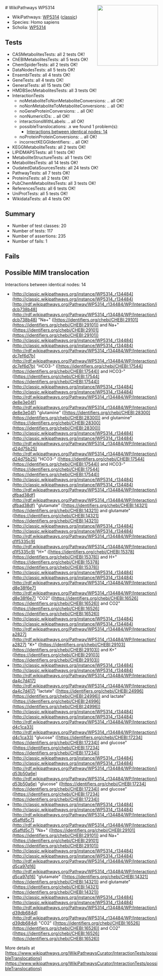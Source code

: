 <img style="float: right; width: 200px" src="https://upload.wikimedia.org/wikipedia/commons/thumb/8/83/Wplogo_with_text_500.png/640px-Wplogo_with_text_500.png" />
# WikiPathways WP5314

* WikiPathways: [WP5314](https://wikipathways.org/pathways/WP5314) ([classic](https://classic.wikipathways.org/instance/WP5314))
* Species: Homo sapiens
* Scholia: [WP5314](https://scholia.toolforge.org/wikipathways/WP5314)
## Tests
* CASMetabolitesTests: all 2 tests OK!
* ChEBIMetabolitesTests: all 5 tests OK!
* ChemSpiderTests: all 2 tests OK!
* DataNodesTests: all 5 tests OK!
* EnsemblTests: all 4 tests OK!
* GeneTests: all 4 tests OK!
* GeneralTests: all 15 tests OK!
* HMDBSecMetabolitesTests: all 3 tests OK!
* InteractionTests
    * noMetaboliteToNonMetaboliteConversions: .. all OK!
    * noNonMetaboliteToMetaboliteConversions: .. all OK!
    * noGeneProteinConversions: .. all OK!
    * nonNumericIDs: .. all OK!
    * interactionsWithLabels: .. all OK!
    * possibleTranslocations: .x we found 1 problem(s):
        * [Interactions between identical nodes: 14](#661ebeee)
    * noProteinProteinConversions: .. all OK!
    * incorrectKEGGIdentifiers: .. all OK!
* KEGGMetaboliteTests: all 2 tests OK!
* LIPIDMAPSTests: all 1 tests OK!
* MetaboliteStructureTests: all 1 tests OK!
* MetabolitesTests: all 14 tests OK!
* OudatedDataSourcesTests: all 24 tests OK!
* PathwayTests: all 7 tests OK!
* ProteinsTests: all 2 tests OK!
* PubChemMetabolitesTests: all 3 tests OK!
* ReferencesTests: all 6 tests OK!
* UniProtTests: all 5 tests OK!
* WikidataTests: all 4 tests OK!


## Summary

* Number of test classes: 20
* Number of tests: 117
* Number of assertions: 235
* Number of fails: 1

## Fails

<a name="661ebeee" />

## Possible MIM translocation

Interactions between identical nodes: 14

* [http://classic.wikipathways.org/instance/WP5314_r134484](http://classic.wikipathways.org/instance/WP5314_r134484) [http://rdf.wikipathways.org/Pathway/WP5314_r134484/WP/Interaction/idcb738b48](http://rdf.wikipathways.org/Pathway/WP5314_r134484/WP/Interaction/idcb738b48) "Na+" ([https://identifiers.org/chebi/CHEBI:29101](https://identifiers.org/chebi/CHEBI:29101)) and 
Na+" ([https://identifiers.org/chebi/CHEBI:29101](https://identifiers.org/chebi/CHEBI:29101))
* [http://classic.wikipathways.org/instance/WP5314_r134484](http://classic.wikipathways.org/instance/WP5314_r134484) [http://rdf.wikipathways.org/Pathway/WP5314_r134484/WP/Interaction/idc7ef6d7b](http://rdf.wikipathways.org/Pathway/WP5314_r134484/WP/Interaction/idc7ef6d7b) "HCO3-" ([https://identifiers.org/chebi/CHEBI:17544](https://identifiers.org/chebi/CHEBI:17544)) and 
HCO3-" ([https://identifiers.org/chebi/CHEBI:17544](https://identifiers.org/chebi/CHEBI:17544))
* [http://classic.wikipathways.org/instance/WP5314_r134484](http://classic.wikipathways.org/instance/WP5314_r134484) [http://rdf.wikipathways.org/Pathway/WP5314_r134484/WP/Interaction/ide8e3e04f](http://rdf.wikipathways.org/Pathway/WP5314_r134484/WP/Interaction/ide8e3e04f) "glutamine" ([https://identifiers.org/chebi/CHEBI:28300](https://identifiers.org/chebi/CHEBI:28300)) and 
glutamine" ([https://identifiers.org/chebi/CHEBI:28300](https://identifiers.org/chebi/CHEBI:28300))
* [http://classic.wikipathways.org/instance/WP5314_r134484](http://classic.wikipathways.org/instance/WP5314_r134484) [http://rdf.wikipathways.org/Pathway/WP5314_r134484/WP/Interaction/id24d75b25](http://rdf.wikipathways.org/Pathway/WP5314_r134484/WP/Interaction/id24d75b25) "HCO3-" ([https://identifiers.org/chebi/CHEBI:17544](https://identifiers.org/chebi/CHEBI:17544)) and 
HCO3-" ([https://identifiers.org/chebi/CHEBI:17544](https://identifiers.org/chebi/CHEBI:17544))
* [http://classic.wikipathways.org/instance/WP5314_r134484](http://classic.wikipathways.org/instance/WP5314_r134484) [http://rdf.wikipathways.org/Pathway/WP5314_r134484/WP/Interaction/idfbad38df](http://rdf.wikipathways.org/Pathway/WP5314_r134484/WP/Interaction/idfbad38df) "glutamate" ([https://identifiers.org/chebi/CHEBI:14321](https://identifiers.org/chebi/CHEBI:14321)) and 
glutamate" ([https://identifiers.org/chebi/CHEBI:14321](https://identifiers.org/chebi/CHEBI:14321))
* [http://classic.wikipathways.org/instance/WP5314_r134484](http://classic.wikipathways.org/instance/WP5314_r134484) [http://rdf.wikipathways.org/Pathway/WP5314_r134484/WP/Interaction/id1f5335c9](http://rdf.wikipathways.org/Pathway/WP5314_r134484/WP/Interaction/id1f5335c9) "H+" ([https://identifiers.org/chebi/CHEBI:15378](https://identifiers.org/chebi/CHEBI:15378)) and 
H+" ([https://identifiers.org/chebi/CHEBI:15378](https://identifiers.org/chebi/CHEBI:15378))
* [http://classic.wikipathways.org/instance/WP5314_r134484](http://classic.wikipathways.org/instance/WP5314_r134484) [http://rdf.wikipathways.org/Pathway/WP5314_r134484/WP/Interaction/id8e38f6e7](http://rdf.wikipathways.org/Pathway/WP5314_r134484/WP/Interaction/id8e38f6e7) "CO2" ([https://identifiers.org/chebi/CHEBI:16526](https://identifiers.org/chebi/CHEBI:16526)) and 
CO2" ([https://identifiers.org/chebi/CHEBI:16526](https://identifiers.org/chebi/CHEBI:16526))
* [http://classic.wikipathways.org/instance/WP5314_r134484](http://classic.wikipathways.org/instance/WP5314_r134484) [http://rdf.wikipathways.org/Pathway/WP5314_r134484/WP/Interaction/a2827](http://rdf.wikipathways.org/Pathway/WP5314_r134484/WP/Interaction/a2827) "K+" ([https://identifiers.org/chebi/CHEBI:29103](https://identifiers.org/chebi/CHEBI:29103)) and 
K+" ([https://identifiers.org/chebi/CHEBI:29103](https://identifiers.org/chebi/CHEBI:29103))
* [http://classic.wikipathways.org/instance/WP5314_r134484](http://classic.wikipathways.org/instance/WP5314_r134484) [http://rdf.wikipathways.org/Pathway/WP5314_r134484/WP/Interaction/ida4c7d417](http://rdf.wikipathways.org/Pathway/WP5314_r134484/WP/Interaction/ida4c7d417) "lactate" ([https://identifiers.org/chebi/CHEBI:24996](https://identifiers.org/chebi/CHEBI:24996)) and 
lactate" ([https://identifiers.org/chebi/CHEBI:24996](https://identifiers.org/chebi/CHEBI:24996))
* [http://classic.wikipathways.org/instance/WP5314_r134484](http://classic.wikipathways.org/instance/WP5314_r134484) [http://rdf.wikipathways.org/Pathway/WP5314_r134484/WP/Interaction/id4c1ca33](http://rdf.wikipathways.org/Pathway/WP5314_r134484/WP/Interaction/id4c1ca33) "glucose" ([https://identifiers.org/chebi/CHEBI:17234](https://identifiers.org/chebi/CHEBI:17234)) and 
glucose" ([https://identifiers.org/chebi/CHEBI:17234](https://identifiers.org/chebi/CHEBI:17234))
* [http://classic.wikipathways.org/instance/WP5314_r134484](http://classic.wikipathways.org/instance/WP5314_r134484) [http://rdf.wikipathways.org/Pathway/WP5314_r134484/WP/Interaction/id53b50a6e](http://rdf.wikipathways.org/Pathway/WP5314_r134484/WP/Interaction/id53b50a6e) "glucose" ([https://identifiers.org/chebi/CHEBI:17234](https://identifiers.org/chebi/CHEBI:17234)) and 
glucose" ([https://identifiers.org/chebi/CHEBI:17234](https://identifiers.org/chebi/CHEBI:17234))
* [http://classic.wikipathways.org/instance/WP5314_r134484](http://classic.wikipathways.org/instance/WP5314_r134484) [http://rdf.wikipathways.org/Pathway/WP5314_r134484/WP/Interaction/id5affd5c7](http://rdf.wikipathways.org/Pathway/WP5314_r134484/WP/Interaction/id5affd5c7) "Na+" ([https://identifiers.org/chebi/CHEBI:29101](https://identifiers.org/chebi/CHEBI:29101)) and 
Na+" ([https://identifiers.org/chebi/CHEBI:29101](https://identifiers.org/chebi/CHEBI:29101))
* [http://classic.wikipathways.org/instance/WP5314_r134484](http://classic.wikipathways.org/instance/WP5314_r134484) [http://rdf.wikipathways.org/Pathway/WP5314_r134484/WP/Interaction/id5ca97d16](http://rdf.wikipathways.org/Pathway/WP5314_r134484/WP/Interaction/id5ca97d16) "glutamate" ([https://identifiers.org/chebi/CHEBI:14321](https://identifiers.org/chebi/CHEBI:14321)) and 
glutamate" ([https://identifiers.org/chebi/CHEBI:14321](https://identifiers.org/chebi/CHEBI:14321))
* [http://classic.wikipathways.org/instance/WP5314_r134484](http://classic.wikipathways.org/instance/WP5314_r134484) [http://rdf.wikipathways.org/Pathway/WP5314_r134484/WP/Interaction/id39db684d](http://rdf.wikipathways.org/Pathway/WP5314_r134484/WP/Interaction/id39db684d) "CO2" ([https://identifiers.org/chebi/CHEBI:16526](https://identifiers.org/chebi/CHEBI:16526)) and 
CO2" ([https://identifiers.org/chebi/CHEBI:16526](https://identifiers.org/chebi/CHEBI:16526))


More details at [https://www.wikipathways.org/WikiPathwaysCurator/InteractionTests/possibleTranslocations](https://www.wikipathways.org/WikiPathwaysCurator/InteractionTests/possibleTranslocations)

